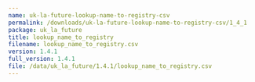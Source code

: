 ```yaml
---
name: uk-la-future-lookup-name-to-registry-csv
permalink: /downloads/uk-la-future-lookup-name-to-registry-csv/1_4_1
package: uk_la_future
title: lookup_name_to_registry
filename: lookup_name_to_registry.csv
version: 1.4.1
full_version: 1.4.1
file: /data/uk_la_future/1.4.1/lookup_name_to_registry.csv
---
```

